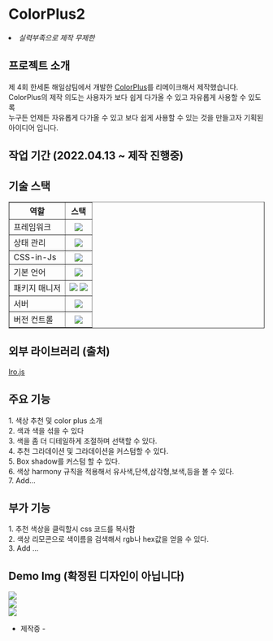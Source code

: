 <h1>ColorPlus2</h1>
 <li>
  <i>실력부족으로 제작 무제한 </i>
    
 </li>
<h2>프로젝트 소개</h2>
제 4회 한세톤 해일삼팀에서 개발한 <a href="https://github.com/CSW-Team/ColorPlus">ColorPlus</a>를 리메이크해서 제작했습니다.<br/>
ColorPlus의 제작 의도는 사용자가 보다 쉽게 다가올 수 있고 자유롭게 사용할 수 있도록 <br/>
누구든 언제든 자유롭게 다가올 수 있고 보다 쉽게 사용할 수 있는 것을 만들고자 기획된 아이디어 입니다.
<h2>작업 기간 (2022.04.13 ~ 제작 진행중) </h2>
<h2>기술 스택</h2>

 <table border="1">
  <th>역할</th>
  <th>스택</th>
  <tr>
      <td>
        프레임워크
      </td>
      <th>
        <img src="https://img.shields.io/badge/Next-black?style=for-the-badge&logo=next.js&logoColor=white">
      </th>
  </tr>
   <tr>
      <td>상태 관리</td>
      <th>
       <img src="https://img.shields.io/badge/redux-%23593d88.svg?style=for-the-badge&logo=redux&logoColor=white">
      </th>
  </tr>
  <tr>
      <td>CSS-in-Js</td>
      <th>
       <img src="https://img.shields.io/badge/styled--components-DB7093?style=for-the-badge&logo=styled-components&logoColor=white">
      </th>
  </tr>
   <tr>
      <td>기본 언어</td>
      <th>
       <img src="https://img.shields.io/badge/javascript-%23323330.svg?style=for-the-badge&logo=javascript&logoColor=%23F7DF1E">
      </th>
  </tr>
   <tr>
      <td>패키지 매니저</td>
      <th>
       <img src="https://img.shields.io/badge/yarn-%232C8EBB.svg?style=for-the-badge&logo=yarn&logoColor=white"> <img src="https://img.shields.io/badge/NPM-%23000000.svg?style=for-the-badge&logo=npm&logoColor=white">
      </th>
  </tr>
  <tr>
      <td>서버</td>
      <th>
       <img src="https://img.shields.io/badge/vercel-%23000000.svg?style=for-the-badge&logo=vercel&logoColor=white">
      </th>
  </tr>
   <tr>
      <td>버전 컨트롤</td>
      <th>
       <img src="https://img.shields.io/badge/github-%23121011.svg?style=for-the-badge&logo=github&logoColor=white">
      </th>
  </tr>
 </table>
<h2>외부 라이브러리 (출처)</h2>
<a href="https://iro.js.org/">Iro.js</a>
<h2>주요 기능</h2>
1. 색상 추천 및 color plus 소개 <br/>
2. 색과 색을 섞을 수 있다 <br/>
3. 색을 좀 더 디테일하게 조절하며 선택할 수 있다. <br/>
4. 추천 그라데이션 및 그라데이션을 커스텀할 수 있다. <br/>
5. Box shadow를 커스텀 할 수 있다. <br/>
6. 색상 harmony 규칙을 적용해서 유사색,단색,삼각형,보색,등을 볼 수 있다. <br/>
7. Add... <br/>
<h2>부가 기능</h2>
1. 추천 색상을 클릭할시 css 코드를 복사함 <br/>
2. 색상 리모콘으로 색이름을 검색해서 rgb나 hex값을 얻을 수 있다. <br/>
3. Add ... <br/>
<h2>Demo Img (확정된 디자인이 아닙니다)</h2>
<img src="https://user-images.githubusercontent.com/81001494/164477957-c75d190e-a4f2-4f04-85da-f22b2169de65.png"> <br/>
<img src="https://user-images.githubusercontent.com/81001494/164478121-c4154224-59e1-462c-9676-190864748a9b.png"> <br/>
<img src="https://user-images.githubusercontent.com/81001494/164478320-9ed6af32-9bb9-4418-9ce9-4a2a54d51179.png"> <br/>


- 제작중 -
